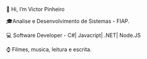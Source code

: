 👋 Hi, I’m Victor Pinheiro

🎓Analise e Desenvolvimento de Sistemas - FIAP.

💻 Software Developer - C#| Javacript| .NET| Node.JS

⌚ Filmes, musica, leitura e escrita.


